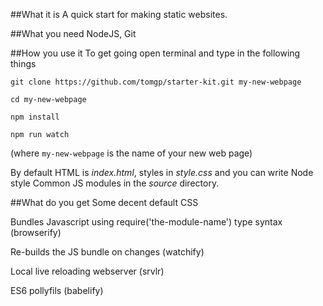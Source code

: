 ##What it is
A quick start for making static websites. 

##What you need
NodeJS, Git

##How you use it
To get going open terminal and type in the following things

`git clone https://github.com/tomgp/starter-kit.git my-new-webpage`

`cd my-new-webpage`

`npm install`

`npm run watch`

(where `my-new-webpage` is the name of your new web page)

By default HTML is _index.html_, styles in _style.css_ and you can write Node style Common JS modules in the _source_ directory.



##What do you get
Some decent default CSS

Bundles Javascript using require('the-module-name') type syntax (browserify)

Re-builds the JS bundle on changes (watchify)

Local live reloading webserver (srvlr)

ES6 pollyfils (babelify)